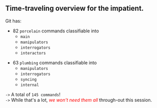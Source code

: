 <!-- new_lines: 4 -->

## Time-traveling overview for the impatient.

<!-- pause -->
<!-- new_line -->

Git has:

<!-- new_line -->
<!-- incremental_lists: true -->

- 82 `porcelain` commands classifiable into
  - `main`
  - `manipulators`
  - `interrogators`
  - `interactors`

<!-- new_line -->

- 63 `plumbing` commands classifiable into
  - `manipulators`
  - `interrogators`
  - `syncing`
  - `internal`

<!-- incremental_lists: false -->
<!-- new_line -->

`->` A total of `145 commands`!\
`->` While that's a lot, _<span style="color:red;">we won't need them
all</span>_ through-out this session.
